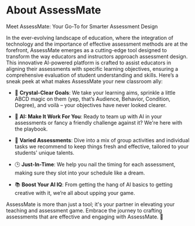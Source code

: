 # About AssessMate

Meet AssessMate: Your Go-To for Smarter Assessment Design

In the ever-evolving landscape of education, where the integration of technology and the importance of effective assessment methods are at the forefront, AssessMate emerges as a cutting-edge tool designed to transform the way educators and instructors approach assessment design. This innovative AI-powered platform is crafted to assist educators in aligning their assessments with specific learning objectives, ensuring a comprehensive evaluation of student understanding and skills. Here’s a sneak peek at what makes AssessMate your new classroom ally:

- 🎯 **Crystal-Clear Goals**: We take your learning aims, sprinkle a little ABCD magic on them (yep, that’s Audience, Behavior, Condition, Degree), and voilà – your objectives have never looked clearer.

- 🤖 **AI: Make It Work For You**: Ready to team up with AI in your assessments or fancy a friendly challenge against it? We're here with the playbook.

- 🌈 **Varied Assessments**: Dive into a mix of group activities and individual tasks we recommend to keep things fresh and effective, tailored to your students' unique talents.

- 🕒 **Just-In-Time**: We help you nail the timing for each assessment, making sure they slot into your schedule like a dream.

- 📚 **Boost Your AI IQ**: From getting the hang of AI basics to getting creative with it, we’re all about upping your game.

AssessMate is more than just a tool; it's your partner in elevating your teaching and assessment game. Embrace the journey to crafting assessments that are effective and engaging with AssessMate. 🌟
